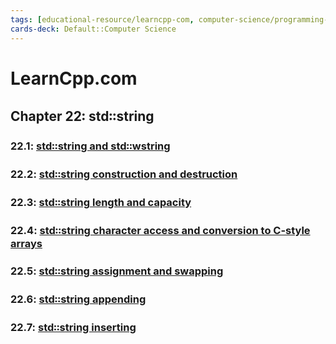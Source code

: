 ```yaml
---
tags: [educational-resource/learncpp-com, computer-science/programming-language/cpp, study-note] 
cards-deck: Default::Computer Science
---
```


# LearnCpp.com

## Chapter 22꞉ std꞉꞉string

### 22.1: [std꞉꞉string and std꞉꞉wstring](https://www.learncpp.com/cpp-tutorial/stdstring-and-stdwstring/) 

### 22.2: [std꞉꞉string construction and destruction](https://www.learncpp.com/cpp-tutorial/stdstring-construction-and-destruction/) 

### 22.3: [std꞉꞉string length and capacity](https://www.learncpp.com/cpp-tutorial/stdstring-length-and-capacity/)

### 22.4: [std꞉꞉string character access and conversion to C-style arrays](https://www.learncpp.com/cpp-tutorial/stdstring-character-access-and-conversion-to-c-style-arrays/) 

### 22.5: [std꞉꞉string assignment and swapping](https://www.learncpp.com/cpp-tutorial/stdstring-assignment-and-swapping/) 

### 22.6: [std꞉꞉string appending](https://www.learncpp.com/cpp-tutorial/stdstring-appending/) 

### 22.7: [std꞉꞉string inserting](https://www.learncpp.com/cpp-tutorial/stdstring-inserting/) 
